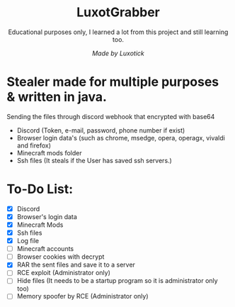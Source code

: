 <h1 align="center"> LuxotGrabber </h1>

<p align="center"> Educational purposes only, I learned a lot from this project and still learning too. </p>

<p align="center"> <i> Made by Luxotick </i> </p>

# Stealer made for multiple purposes & written in java.
Sending the files through discord webhook that encrypted with base64

- Discord (Token, e-mail, password, phone number if exist)
- Browser login data's (such as chrome, msedge, opera, operagx, vivaldi and firefox)
- Minecraft mods folder
- Ssh files (It steals if the User has saved ssh servers.)

# To-Do List:
- [x] Discord
- [x] Browser's login data
- [x] Minecraft Mods
- [x] Ssh files
- [x] Log file
- [ ] Minecraft accounts
- [ ] Browser cookies with decrypt
- [x] RAR the sent files and save it to a server
- [ ] RCE exploit (Administrator only)
- [ ] Hide files (It needs to be a startup program so it is administrator only too)
- [ ] Memory spoofer by RCE (Administrator only)

